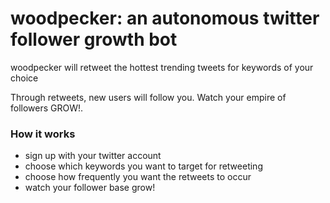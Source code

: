 # woodpecker: an autonomous twitter follower growth bot

woodpecker will retweet the hottest trending tweets for keywords of your choice

Through retweets, new users will follow you. Watch your empire of followers GROW!.

### How it works

* sign up with your twitter account
* choose which keywords you want to target for retweeting
* choose how frequently you want the retweets to occur
* watch your follower base grow!